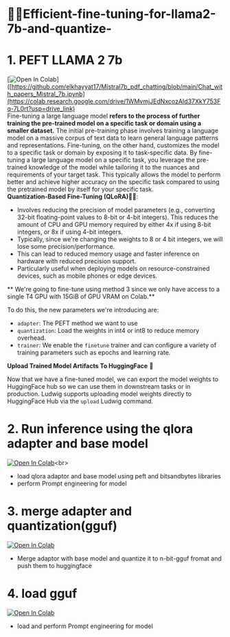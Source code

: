 # 🚀🚀Efficient-fine-tuning-for-llama2-7b-and-quantize-

# 1. **PEFT LLAMA 2 7b**
[![Open In Colab](https://colab.research.google.com/assets/colab-badge.svg)]([https://github.com/elkhayyat17/Mistral7b_pdf_chatting/blob/main/Chat_with_papers_Mistral_7b.ipynb](https://colab.research.google.com/drive/1WMvmjJEdNxcozAId37XkY753Fq-7L0rt?usp=drive_link) <br>
Fine-tuning a large language model **refers to the process of further training the pre-trained model on a specific task or domain using a smaller dataset.** The initial pre-training phase involves training a language model on a massive corpus of text data to learn general language patterns and representations. Fine-tuning, on the other hand, customizes the model to a specific task or domain by exposing it to task-specific data. By fine-tuning a large language model on a specific task, you leverage the pre-trained knowledge of the model while tailoring it to the nuances and requirements of your target task. This typically allows the model to perform better and achieve higher accuracy on the specific task compared to using the pretrained model by itself for your specific task.<br>
**Quantization-Based Fine-Tuning (QLoRA)🦾🦾**:

- Involves reducing the precision of model parameters (e.g., converting 32-bit floating-point values to 8-bit or 4-bit integers). This reduces the amount of CPU and GPU memory required by either 4x if using 8-bit integers, or 8x if using 4-bit integers.
- Typically, since we're changing the weights to 8 or 4 bit integers, we will lose some precision/performance.
- This can lead to reduced memory usage and faster inference on hardware with reduced precision support.
- Particularly useful when deploying models on resource-constrained devices, such as mobile phones or edge devices.<br>


** We're going to fine-tune using method 3 since we only have access to a single T4 GPU with 15GiB of GPU VRAM on Colab.** <br>


To do this, the new parameters we're introducing are:

- `adapter`: The PEFT method we want to use
- `quantization`: Load the weights in int4 or int8 to reduce memory overhead.
- `trainer`: We enable the `finetune` trainer and can configure a variety of training parameters such as epochs and learning rate.<br>

**Upload Trained Model Artifacts To HuggingFace** 🤗

Now that we have a fine-tuned model, we can export the model weights to HuggingFace hub so we can use them in downstream tasks or in production. Ludwig supports uploading model weights directly to HuggingFace Hub via the `upload` Ludwig command.<br>


# 2. **Run inference using the qlora adapter and base model**
[![Open In Colab](https://colab.research.google.com/assets/colab-badge.svg)]([https://github.com/elkhayyat17/Mistral7b_pdf_chatting/blob/main/Chat_with_papers_Mistral_7b.ipynb](https://github.com/elkhayyat17/Efficient-fine-tuning-for-llama2-7b-and-quantize/blob/main/2-load-peft-adapter.ipynb))<br>
- load qlora adaptor and base model using peft and bitsandbytes libraries
- perform Prompt engineering for model 

# 3. **merge adapter and quantization(gguf)**
[![Open In Colab](https://colab.research.google.com/assets/colab-badge.svg)](https://github.com/elkhayyat17/Efficient-fine-tuning-for-llama2-7b-and-quantize/blob/main/3-merge%20adapter%20and%20quantization(gguf).ipynb)<br>

- Merge adaptor with base model and quantize it to n-bit-gguf fromat and push them to huggingface

# 4. **load gguf** 

[![Open In Colab](https://colab.research.google.com/assets/colab-badge.svg)](https://github.com/elkhayyat17/Efficient-fine-tuning-for-llama2-7b-and-quantize/blob/main/4-%20load%20gguf.ipynb) <br>
- load and perform Prompt engineering for model 

  

